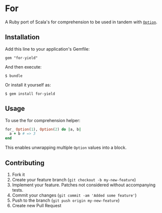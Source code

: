 # For

A Ruby port of Scala's for comprehension to be used in tandem with [`Option`](https://github.com/rares/option).

## Installation

Add this line to your application's Gemfile:

    gem "for-yield"

And then execute:

    $ bundle

Or install it yourself as:

    $ gem install for-yield

## Usage

To use the for comprehension helper:

```ruby
for_ Option(1), Option(2) do |a, b|
  a + b # => 3
end
```

This enables unwrapping multiple `Option` values into a block.

## Contributing

1. Fork it
2. Create your feature branch (`git checkout -b my-new-feature`)
3. Implement your feature. Patches not considered without accompanying tests.
4. Commit your changes (`git commit -am 'Added some feature'`)
5. Push to the branch (`git push origin my-new-feature`)
6. Create new Pull Request
